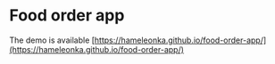 # Food order app
The demo is available [https://hameleonka.github.io/food-order-app/](https://hameleonka.github.io/food-order-app/)
